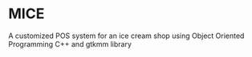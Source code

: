 # MICE
A customized POS system for an ice cream shop using Object Oriented Programming C++ and gtkmm library 
